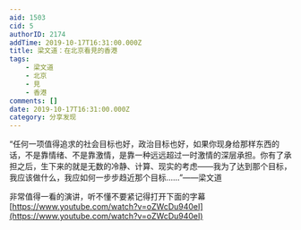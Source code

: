 ```yaml
---
aid: 1503
cid: 5
authorID: 2174
addTime: 2019-10-17T16:31:00.000Z
title: 梁文道：在北京看見的香港
tags:
    - 梁文道
    - 北京
    - 見
    - 香港
comments: []
date: 2019-10-17T16:31:00.000Z
category: 分享发现
---
```


“任何一项值得追求的社会目标也好，政治目标也好，如果你现身给那样东西的话，不是靠情绪、不是靠激情，是靠一种远远超过一时激情的深层承担。你有了承担之后，生下来的就是无数的冷静、计算、现实的考虑——我为了达到那个目标，我应该做什么，我应如何一步步趋近那个目标……”——梁文道

非常值得一看的演讲，听不懂不要紧记得打开下面的字幕  
[https://www.youtube.com/watch?v=oZWcDu940eI](https://www.youtube.com/watch?v=oZWcDu940eI)
